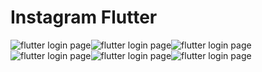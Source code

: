 # Instagram Flutter 
![flutter login page](https://i.imgur.com/QxAxZ4U.png)![flutter login page](https://i.imgur.com/eGVd4lV.png)![flutter login page](https://i.imgur.com/tUPMWd6.png)
![flutter login page](https://i.imgur.com/YHUgdQo.png)![flutter login page]( https://i.imgur.com/0hT5EVj.png)![flutter login page](https://i.imgur.com/idDDMeb.png)
 






